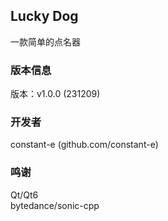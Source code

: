 ## Lucky Dog
一款简单的点名器

### 版本信息
版本：v1.0.0 (231209)  

### 开发者
constant-e (github.com/constant-e)

### 鸣谢
Qt/Qt6  
bytedance/sonic-cpp
